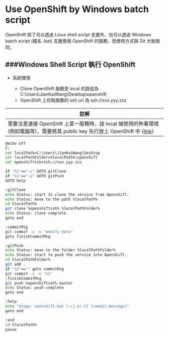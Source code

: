 # Use OpenShift by Windows batch script

OpenShift 除了可以透過 Linux shell script 支援外，也可以透過 Windows batch script (檔名 .bat) 支援使用 OpenShift 的服務，而使用方式與 Git 大致相同。

###Windows Shell Script 執行 OpenShift
---
* 系統環境

  * Clone OpenShift 服務至 local 的路徑為 C:\Users\JianKaiWang\Desktop\openshift
  * OpenShift 上存取服務的 ssh url 為 ssh://xxx.yyy.zzz

| 註解 |
| -- |
| 需要注意連接 OpenShift 上某一服務時，該 local 端使用的佈署環境 (例如電腦等)，需要將其 public key 先行放上 OpenShift 中 ([link](https://openshift.redhat.com/app/console/settings)) |

```Bash
@echo off
C:
set localPath=C:\Users\JianKaiWang\Desktop
set localPathFolder=%localPath%\openshift
set openshiftssh=ssh://xxx.yyy.zzz

if "%1"=="-c" GOTO gitClone
if "%1"=="-p" GOTO gitPush
GOTO help

:gitClone
echo Status: start to clone the service from Openshift.
echo Status: move to the path %localPath%
cd %localPath%
git clone %openshiftssh% %localPathFolder%
echo Status: clone complete
goto end

:commitMsg
git commit -a -m "modify_data"
goto finishCommitMsg

:gitPush
echo Status: move to the folder %localPathFolder%
echo Status: start to push the service into Openshift.
cd %localPathFolder%
git add .
if "%2"=="" goto commitMsg
git commit -a -m "%2"
:finishCommitMsg
git push %openshiftssh% master
echo Status: push complete
goto end

:help
echo "Usage: openshift.bat [-c|-p|-h] [commit-message]"
goto end

:end
cd %localPath%
pause
```
